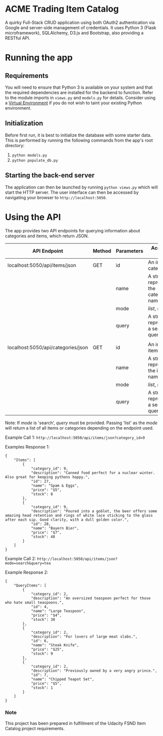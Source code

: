# ACME Trading Item Catalog
A quirky Full-Stack CRUD application using both OAuth2 authentication via Google and server-side management of credentials. It uses Python 3 (Flask microframework), SQLAlchemy, D3.js and Bootstrap, also providing a RESTful API.

# Running the app
## Requirements
You will need to ensure that Python 3 is available on your system and that the required dependencies are installed for the backend to function. Refer to the module imports in `views.py` and `models.py` for details. Consider using a [Virtual Environment](http://docs.python-guide.org/en/latest/dev/virtualenvs/) if you do not wish to taint your existing Python environment.

## Initialization
Before first run, it is best to initialize the database with some starter data. This is performed by running the following commands from the app's root directory:

  1. `python models.py`
  2. `python populate_db.py`

## Starting the back-end server
The application can then be launched by running `python views.py` which will start the HTTP server. The user interface can then be accessed by navigating your browser to `http://localhost:5050`.

# Using the API
The app provides two API endpoints for querying information about categories and items, which return JSON.

API Endpoint | Method | Parameters | Accepted vals
-- | -- | -- | --
localhost:5050/api/items/json | GET | id | An integer category ID
|| | name | A string representing the category name
|| | mode | *list*, *search*
|| | query | A string representing a search query
||
localhost:5050/api/categories/json | GET | id | An integer item ID
|| | name | A string representing the item name
|| | mode | *list*, *search*
|| | query | A string representing a search query

Note: If *mode* is 'search', *query* must be provided. Passing 'list' as the *mode* will return a list of all items or categories depending on the endpoint used.

Example Call 1: `http://localhost:5050/api/items/json?category_id=9`

Examples Response 1:
```
{
    "Items": [
        {
            "category_id": 9,
            "description": "Canned food perfect for a nuclear winter. Also great for keeping pythons happy.",
            "id": 27,
            "name": "Spam & Eggs",
            "price": "$5",
            "stock": 8
        },
        {
            "category_id": 9,
            "description": "Poured into a goblet, the beer offers some amazing head retention and rings of white lace sticking to the glass after each sip. Good clarity, with a dull golden color.",
            "id": 28,
            "name": "Bayern Bier",
            "price": "$7",
            "stock": 48
        }
    ]
}
```
Example Call 2: `http://localhost:5050/api/items/json?mode=search&query=tea`

Example Response 2:
```
{
    "QueryItems": [
        {
            "category_id": 2,
            "description": "An oversized teaspoon perfect for those who hate small teaspoons.",
            "id": 4,
            "name": "Large Teaspoon",
            "price": "$4",
            "stock": 30
        },
        {
            "category_id": 2,
            "description": "For lovers of large meat slabs.",
            "id": 6,
            "name": "Steak Knife",
            "price": "$25",
            "stock": 9
        },
        {
            "category_id": 2,
            "description": "Previously owned by a very angry prince.",
            "id": 7,
            "name": "Chipped Teapot Set",
            "price": "$5",
            "stock": 1
        }
    ]
}
```

### Note
This project has been prepared in fulfillment of the Udacity FSND Item Catalog project requirements.
